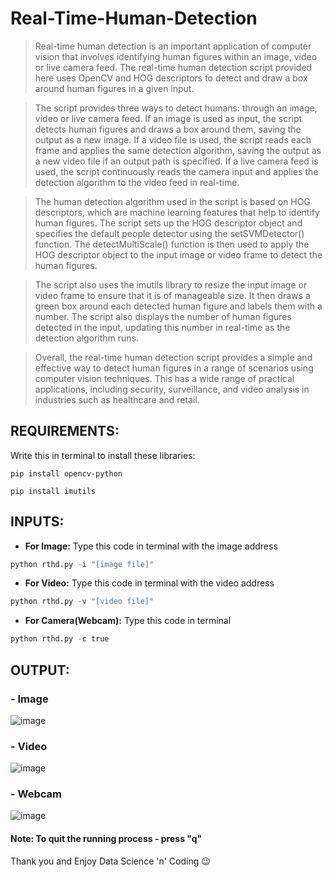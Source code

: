 # Real-Time-Human-Detection
> Real-time human detection is an important application of computer vision that involves identifying human figures within an image, video or live camera feed. The real-time human detection script provided here uses OpenCV and HOG descriptors to detect and draw a box around human figures in a given input.

> The script provides three ways to detect humans: through an image, video or live camera feed. If an image is used as input, the script detects human figures and draws a box around them, saving the output as a new image. If a video file is used, the script reads each frame and applies the same detection algorithm, saving the output as a new video file if an output path is specified. If a live camera feed is used, the script continuously reads the camera input and applies the detection algorithm to the video feed in real-time.

> The human detection algorithm used in the script is based on HOG descriptors, which are machine learning features that help to identify human figures. The script sets up the HOG descriptor object and specifies the default people detector using the setSVMDetector() function. The detectMultiScale() function is then used to apply the HOG descriptor object to the input image or video frame to detect the human figures.

> The script also uses the imutils library to resize the input image or video frame to ensure that it is of manageable size. It then draws a green box around each detected human figure and labels them with a number. The script also displays the number of human figures detected in the input, updating this number in real-time as the detection algorithm runs.

> Overall, the real-time human detection script provides a simple and effective way to detect human figures in a range of scenarios using computer vision techniques. This has a wide range of practical applications, including security, surveillance, and video analysis in industries such as healthcare and retail.

## REQUIREMENTS:
Write this in terminal to install these libraries:
```
pip install opencv-python
```
```
pip install imutils
```

## INPUTS:
- **For Image:** Type this code in terminal with the image address
```python
python rthd.py -i "[image file]"
```

- **For Video:** Type this code in terminal with the video address
```python
python rthd.py -v "[video file]"
```

- **For Camera(Webcam):** Type this code in terminal
```python
python rthd.py -c true
```

## OUTPUT:
### - **Image**
![image](https://user-images.githubusercontent.com/70787869/229260827-e5975889-42ef-4263-9e22-fbfc75aeaf86.png)

### - **Video**
![image](https://user-images.githubusercontent.com/70787869/229261091-0e066688-daeb-4e07-aba7-6afcc4e80dc1.png)

### - **Webcam**
![image](https://user-images.githubusercontent.com/70787869/229261186-387f4c6b-1ba9-46bd-a6ab-82e58a67012e.png)


#### Note: To quit the running process - press "q"
Thank you and Enjoy Data Science 'n' Coding 😉
